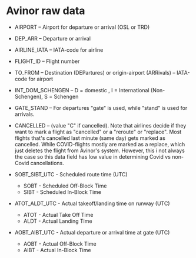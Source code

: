 # Avinor raw data

-  AIRPORT – Airport for departure or arrival (OSL or TRD)

-  DEP_ARR – Departure or arrival

-  AIRLINE_IATA – IATA-code for airline

-  FLIGHT_ID – Flight number

-  TO_FROM – Destination (DEPartures) or origin-airport (ARRivals) – IATA-code for airport

-  INT_DOM_SCHENGEN – D = domestic , I = International (Non-Schengen), S = Schengen

-  GATE_STAND – For departures "gate" is used, while "stand" is used for arrivals.

-  CANCELLED – (value "C" if cancelled). Note that airlines decide if they want to mark a flight as "cancelled" or a "reroute" or "replace". Most flights that's cancelled last minute (same day) gets marked as cancelled. While COVID-flights mostly are marked as a replace, which just deletes the flight from Avinor's system. However, this i not always the case so this data field has low value in determining Covid vs non-Covid cancellations.

-   SOBT_SIBT_UTC - Scheduled route time (UTC)
	-   SOBT - Scheduled Off-Block Time
    -   SIBT - Scheduled In-Block Time
    
-   ATOT_ALDT_UTC - Actual takeoff/landing time on runway (UTC)
	-   ATOT - Actual Take Off Time
	-   ALDT - Actual Landing Time

-   AOBT_AIBT_UTC - Actual departure or arrival time at gate (UTC)
	-   AOBT - Actual Off-Block Time
    -   AIBT - Actual In-Block Time


